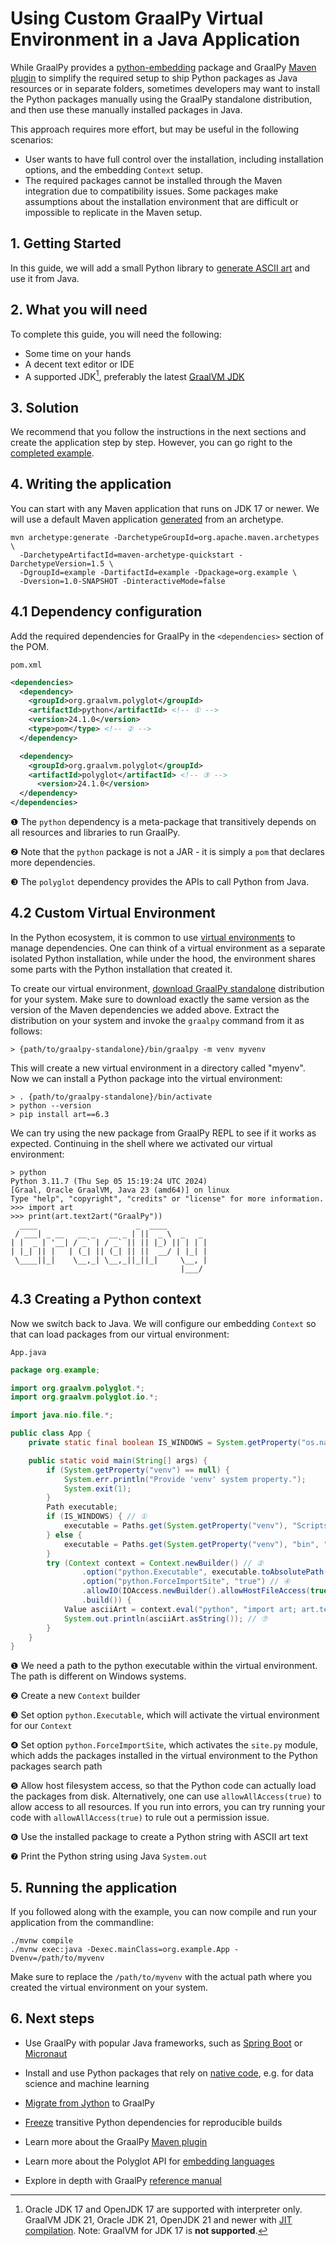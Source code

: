 # Using Custom GraalPy Virtual Environment in a Java Application

While GraalPy provides a [python-embedding](https://central.sonatype.com/artifact/org.graalvm.python/python-embedding) package and GraalPy [Maven plugin](https://www.graalvm.org/latest/reference-manual/python/Embedding-Build-Tools/) to simplify the required setup to ship Python packages
as Java resources or in separate folders, sometimes developers may want to install the Python packages manually
using the GraalPy standalone distribution, and then use these manually installed packages in Java.

This approach requires more effort, but may be useful in the following scenarios:

- User wants to have full control over the installation, including installation options, and the embedding `Context` setup.
- The required packages cannot be installed through the Maven integration due to compatibility issues. Some packages
make assumptions about the installation environment that are difficult or impossible to replicate in the Maven setup.

## 1. Getting Started

In this guide, we will add a small Python library to [generate ASCII art](https://pypi.org/project/art)
and use it from Java.

## 2. What you will need

To complete this guide, you will need the following:

* Some time on your hands
* A decent text editor or IDE
* A supported JDK[^1], preferably the latest [GraalVM JDK](https://graalvm.org/downloads/)

[^1]: Oracle JDK 17 and OpenJDK 17 are supported with interpreter only.
GraalVM JDK 21, Oracle JDK 21, OpenJDK 21 and newer with [JIT compilation](https://www.graalvm.org/latest/reference-manual/embed-languages/#runtime-optimization-support).
Note: GraalVM for JDK 17 is **not supported**.

## 3. Solution

We recommend that you follow the instructions in the next sections and create the application step by step.
However, you can go right to the [completed example](./).

## 4. Writing the application

You can start with any Maven application that runs on JDK 17 or newer.
We will use a default Maven application [generated](https://maven.apache.org/archetypes/maven-archetype-quickstart/) from an archetype.

```shell
mvn archetype:generate -DarchetypeGroupId=org.apache.maven.archetypes \
  -DarchetypeArtifactId=maven-archetype-quickstart -DarchetypeVersion=1.5 \
  -DgroupId=example -DartifactId=example -Dpackage=org.example \
  -Dversion=1.0-SNAPSHOT -DinteractiveMode=false
```

## 4.1 Dependency configuration

Add the required dependencies for GraalPy in the `<dependencies>` section of the POM.

`pom.xml`
```xml
<dependencies>
  <dependency>
    <groupId>org.graalvm.polyglot</groupId>
    <artifactId>python</artifactId> <!-- ① -->
    <version>24.1.0</version>
    <type>pom</type> <!-- ② -->
  </dependency>

  <dependency>
    <groupId>org.graalvm.polyglot</groupId>
    <artifactId>polyglot</artifactId> <!-- ③ -->
      <version>24.1.0</version>
  </dependency>
</dependencies>
```

❶ The `python` dependency is a meta-package that transitively depends on all resources and libraries to run GraalPy.

❷ Note that the `python` package is not a JAR - it is simply a `pom` that declares more dependencies.

❸ The `polyglot` dependency provides the APIs to call Python from Java.

## 4.2 Custom Virtual Environment

In the Python ecosystem, it is common to use [virtual environments](https://docs.python.org/3/library/venv.html) to manage dependencies.
One can think of a virtual environment as a separate isolated Python installation, while under the hood, the environment shares
some parts with the Python installation that created it.

To create our virtual environment, [download GraalPy standalone](https://github.com/oracle/graalpython/releases/) distribution for your system.
Make sure to download exactly the same version as the version of the Maven dependencies we added above.
Extract the distribution on your system and invoke the `graalpy` command from it as follows:

```shell
> {path/to/graalpy-standalone}/bin/graalpy -m venv myvenv
```

This will create a new virtual environment in a directory called "myenv". Now we can install a Python
package into the virtual environment:

```shell
> . {path/to/graalpy-standalone}/bin/activate
> python --version
> pip install art==6.3
```

We can try using the new package from GraalPy REPL to see if it works as expected.
Continuing in the shell where we activated our virtual environment:

```
> python
Python 3.11.7 (Thu Sep 05 15:19:24 UTC 2024)
[Graal, Oracle GraalVM, Java 23 (amd64)] on linux
Type "help", "copyright", "credits" or "license" for more information.
>>> import art
>>> print(art.text2art("GraalPy"))
  ____                      _  ____         
 / ___| _ __   __ _   __ _ | ||  _ \  _   _ 
| |  _ | '__| / _` | / _` || || |_) || | | |
| |_| || |   | (_| || (_| || ||  __/ | |_| |
 \____||_|    \__,_| \__,_||_||_|     \__, |
                                      |___/ 
```

## 4.3 Creating a Python context

Now we switch back to Java. We will configure our embedding `Context` so that can load
packages from our virtual environment:

`App.java`
```java
package org.example;

import org.graalvm.polyglot.*;
import org.graalvm.polyglot.io.*;

import java.nio.file.*;

public class App {
    private static final boolean IS_WINDOWS = System.getProperty("os.name").toLowerCase().contains("windows");

    public static void main(String[] args) {
        if (System.getProperty("venv") == null) {
            System.err.println("Provide 'venv' system property.");
            System.exit(1);
        }
        Path executable;
        if (IS_WINDOWS) { // ①
            executable = Paths.get(System.getProperty("venv"), "Scripts", "python.exe");
        } else {
            executable = Paths.get(System.getProperty("venv"), "bin", "python");
        }
        try (Context context = Context.newBuilder() // ②
                .option("python.Executable", executable.toAbsolutePath().toString()) // ③
                .option("python.ForceImportSite", "true") // ④
                .allowIO(IOAccess.newBuilder().allowHostFileAccess(true).build()) // ⑤
                .build()) {
            Value asciiArt = context.eval("python", "import art; art.text2art('GraalPy')"); // ⑥
            System.out.println(asciiArt.asString()); // ⑦
        }
    }
}
```

❶ We need a path to the python executable within the virtual environment. The path is different on Windows systems.

❷ Create a new `Context` builder

❸ Set option `python.Executable`, which will activate the virtual environment for our `Context`

❹ Set option `python.ForceImportSite`, which activates the `site.py` module,
which adds the packages installed in the virtual environment to the Python packages search path

❺ Allow host filesystem access, so that the Python code can actually load the packages from disk.
Alternatively, one can use `allowAllAccess(true)` to allow access to all resources. If you run
into errors, you can try running your code with `allowAllAccess(true)` to rule out a permission issue.

❻ Use the installed package to create a Python string with ASCII art text

❼ Print the Python string using Java `System.out`

## 5. Running the application

If you followed along with the example, you can now compile and run your application from the commandline:

```shell
./mvnw compile
./mvnw exec:java -Dexec.mainClass=org.example.App -Dvenv=/path/to/myvenv
```

Make sure to replace the `/path/to/myvenv` with the actual path where you created
the virtual environment on your system.

## 6. Next steps

- Use GraalPy with popular Java frameworks, such as [Spring Boot](../graalpy-spring-boot-guide/README.md) or [Micronaut](../graalpy-micronaut-guide/README.md)
- Install and use Python packages that rely on [native code](../graalpy-native-extensions-guide/README.md), e.g. for data science and machine learning
- [Migrate from Jython](../graalpy-jython-guide/README.md) to GraalPy
- [Freeze](../graalpy-freeze-dependencies-guide/README.md) transitive Python dependencies for reproducible builds


- Learn more about the GraalPy [Maven plugin](https://www.graalvm.org/latest/reference-manual/python/Embedding-Build-Tools/)
- Learn more about the Polyglot API for [embedding languages](https://www.graalvm.org/latest/reference-manual/embed-languages/)
- Explore in depth with GraalPy [reference manual](https://www.graalvm.org/latest/reference-manual/python/)
